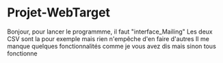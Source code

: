 # Projet-WebTarget
Bonjour, pour lancer le programmme, il faut "interface_Mailing"
Les deux CSV sont la pour exemple mais rien n'empêche d'en faire d'autres
Il me manque quelques fonctionnalités comme je vous avez dis mais sinon tous fonctionne
